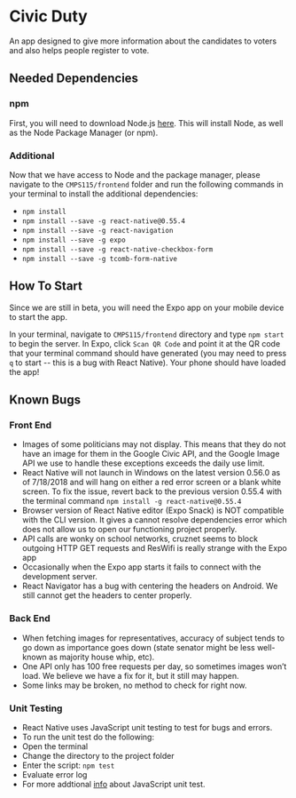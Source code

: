 # Civic Duty

An app designed to give more information about the candidates to voters and also helps people register to vote. 

## Needed Dependencies

### npm

First, you will need to download Node.js [here](https://nodejs.org/en/download/). This will install Node, as well as the Node Package
Manager (or npm). 

### Additional 

Now that we have access to Node and the package manager, please navigate to the `CMPS115/frontend` folder and run the following commands in 
your terminal to install the additional dependencies:

* `npm install`
* `npm install --save -g react-native@0.55.4`
* `npm install --save -g react-navigation`
* `npm install --save -g expo` 
* `npm install --save -g react-native-checkbox-form`
* `npm install --save -g tcomb-form-native`

## How To Start

Since we are still in beta, you will need the Expo app on your mobile device to start the app.

In your terminal, navigate to `CMPS115/frontend` directory and type `npm start` to begin the server. In Expo, click `Scan QR Code` and
point it at the QR code that your terminal command should have generated (you may need to press `q` to start -- this is a bug with React
Native). Your phone should have loaded the app!

## Known Bugs

### Front End

* Images of some politicians may not display. This means that they do not have an image for them in the Google Civic API, and the Google
Image API we use to handle these exceptions exceeds the daily use limit.
* React Native will not launch in Windows on the latest version 0.56.0 as of 7/18/2018 and will hang on either a red error screen
or a blank white screen. To fix the issue, revert back to the previous version 0.55.4 with the terminal command
`npm install -g react-native@0.55.4`
* Browser version of React Native editor (Expo Snack) is NOT compatible with the CLI version. It gives a cannot resolve dependencies
error which does not allow us to open our functioning project properly.
* API calls are wonky on school networks, cruznet seems to block outgoing HTTP GET requests and ResWifi is really strange with 
the Expo app
* Occasionally when the Expo app starts it fails to connect with the development server.
* React Navigator has a bug with centering the headers on Android. We still cannot get the headers to center properly.

### Back End

* When fetching images for representatives, accuracy of subject tends to go down as importance goes down (state senator might be less
well-known as majority house whip, etc).
* One API only has 100 free requests per day, so sometimes images won’t load. We believe we have a fix for it, but it still may happen.
* Some links may be broken, no method to check for right now.

### Unit Testing

* React Native uses JavaScript unit testing to test for bugs and errors.
* To run the unit test do the following:
* Open the terminal
* Change the directory to the project folder
* Enter the script: `npm test`
* Evaluate error log
* For more addtional [info](https://facebook.github.io/react-native/docs/testing) about JavaScript unit test.
